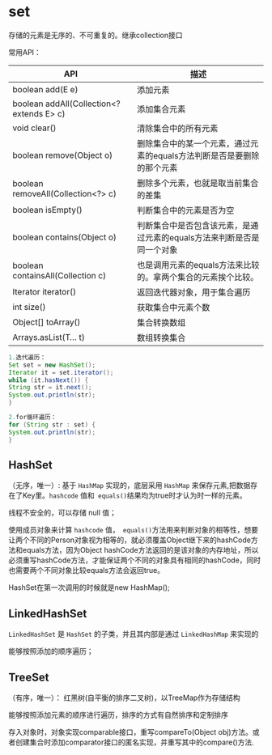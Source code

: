 # set

存储的元素是无序的、不可重复的。继承collection接口

常用API：

| API                                       | 描述                                                         |
| ----------------------------------------- | ------------------------------------------------------------ |
| boolean add(E e)                          | 添加元素                                                     |
| boolean addAll(Collection<? extends E> c) | 添加集合元素                                                 |
| void clear()                              | 清除集合中的所有元素                                         |
| boolean remove(Object o)                  | 删除集合中的某一个元素，通过元素的equals方法判断是否是要删除的那个元素 |
| boolean removeAll(Collection<?> c)        | 删除多个元素，也就是取当前集合的差集                         |
| boolean isEmpty()                         | 判断集合中的元素是否为空                                     |
| boolean contains(Object o)                | 判断集合中是否包含该元素，是通过元素的equals方法来判断是否是同一个对象 |
| boolean containsAll(Collection c)         | 也是调用元素的equals方法来比较的。拿两个集合的元素挨个比较。 |
| Iterator<E> iterator()                    | 返回迭代器对象，用于集合遍历                                 |
| int size()                                | 获取集合中元素个数                                           |
| Object[] toArray()                        | 集合转换数组                                                 |
| Arrays.asList(T… t)                       | 数组转换集合                                                 |

```java
1.迭代遍历：
Set set = new HashSet();
Iterator it = set.iterator();
while (it.hasNext()) {
String str = it.next();
System.out.println(str);
}

2.for循环遍历：
for (String str : set) {
System.out.println(str);
}
```



## HashSet

（无序，唯一）: 基于 `HashMap` 实现的，底层采用 `HashMap` 来保存元素,把数据存在了Key里。`hashcode` 值和` equals()`结果均为true时才认为时一样的元素。

线程不安全的，可以存储 null 值；

使用成员对象来计算 `hashcode` 值，` equals()`方法用来判断对象的相等性，想要让两个不同的Person对象视为相等的，就必须覆盖Object继下来的hashCode方法和equals方法，因为Object hashCode方法返回的是该对象的内存地址，所以必须重写hashCode方法，才能保证两个不同的对象具有相同的hashCode，同时也需要两个不同对象比较equals方法会返回true。

HashSet在第一次调用的时候就是new HashMap();

## LinkedHashSet

`LinkedHashSet` 是 `HashSet` 的子类，并且其内部是通过 `LinkedHashMap` 来实现的

能够按照添加的顺序遍历；

## TreeSet

（有序，唯一）： 红黑树(自平衡的排序二叉树)，以TreeMap作为存储结构

能够按照添加元素的顺序进行遍历，排序的方式有自然排序和定制排序

存入对象时，对象实现comparable接口，重写compareTo(Object obj)方法。或者创建集合时添加comparator接口的匿名实现，并重写其中的compare()方法.

